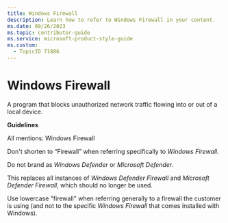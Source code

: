 ```yaml
---
title: Windows Firewall
description: Learn how to refer to Windows Firewall in your content.
ms.date: 09/26/2023
ms.topic: contributor-guide
ms.service: microsoft-product-style-guide
ms.custom:
  - TopicID 71886
---
```



# Windows Firewall

A program that blocks unauthorized network traffic flowing into or out of a local device.

**Guidelines**

All mentions: Windows Firewall 

Don't shorten to “Firewall” when referring specifically to *Windows Firewall*.  

Do not brand as *Windows Defender* or *Microsoft Defender*.  

This replaces all instances of *Windows Defender Firewall* and *Microsoft Defender Firewall*, which should no longer be used.  

Use lowercase "firewall" when referring generally to a firewall the customer is using (and not to the specific *Windows Firewall* that comes installed with Windows).

